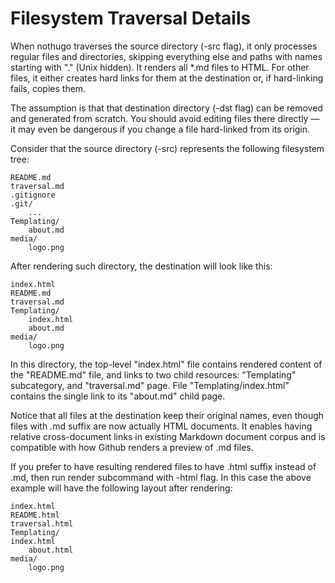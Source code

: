 # Filesystem Traversal Details

When nothugo traverses the source directory (-src flag), it only processes
regular files and directories, skipping everything else and paths with names
starting with "." (Unix hidden). It renders all *.md files to HTML. For other
files, it either creates hard links for them at the destination or, if
hard-linking fails, copies them.

The assumption is that that destination directory (-dst flag) can be removed
and generated from scratch. You should avoid editing files there directly — it
may even be dangerous if you change a file hard-linked from its origin.

Consider that the source directory (-src) represents the following filesystem
tree:

    README.md
    traversal.md
    .gitignore
    .git/
        ...
    Templating/
        about.md
    media/
        logo.png

After rendering such directory, the destination will look like this:

    index.html
    README.md
    traversal.md
    Templating/
        index.html
        about.md
    media/
        logo.png

In this directory, the top-level "index.html" file contains rendered content of
the "README.md" file, and links to two child resources: "Templating"
subcategory, and "traversal.md" page. File "Templating/index.html" contains the
single link to its "about.md" child page.

Notice that all files at the destination keep their original names, even though
files with .md suffix are now actually HTML documents. It enables having
relative cross-document links in existing Markdown document corpus and is
compatible with how Github renders a preview of .md files.

If you prefer to have resulting rendered files to have .html suffix instead of
.md, then run render subcommand with -html flag. In this case the above example
will have the following layout after rendering:

    index.html
    README.html
    traversal.html
    Templating/
    index.html
        about.html
    media/
        logo.png